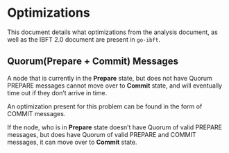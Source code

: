 # Optimizations

This document details what optimizations from the analysis document, as well as the IBFT 2.0 document are present in `go-ibft`.

## Quorum(Prepare + Commit) Messages

A node that is currently in the **Prepare** state, but does not have Quorum PREPARE messages cannot move over to **Commit** state, and will eventually time out if they don’t arrive in time.

An optimization present for this problem can be found in the form of COMMIT messages.

If the node, who is in **Prepare** state doesn’t have Quorum of valid PREPARE messages, but does have Quorum of valid PREPARE and COMMIT messages, it can move over to **Commit** state.

